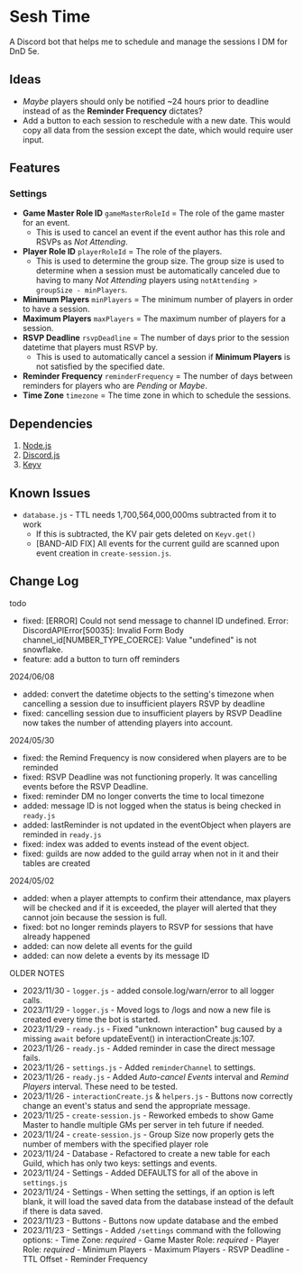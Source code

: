 # Sesh Time

A Discord bot that helps me to schedule and manage the sessions I DM for DnD 5e.

## Ideas

-   _Maybe_ players should only be notified ~24 hours prior to deadline instead of as the **Reminder Frequency** dictates?
-   Add a button to each session to reschedule with a new date. This would copy all data from the session except the date, which would require user input.

## Features

### Settings

-   **Game Master Role ID** `gameMasterRoleId` = The role of the game master for an event.
    -   This is used to cancel an event if the event author has this role and RSVPs as _Not Attending_.
-   **Player Role ID** `playerRoleId` = The role of the players.
    -   This is used to determine the group size. The group size is used to determine when a session must be automatically canceled due to having to many _Not Attending_ players using `notAttending > groupSize - minPlayers`.
-   **Minimum Players** `minPlayers` = The minimum number of players in order to have a session.
-   **Maximum Players** `maxPlayers` = The maximum number of players for a session.
-   **RSVP Deadline** `rsvpDeadline` = The number of days prior to the session datetime that players must RSVP by.
    -   This is used to automatically cancel a session if **Minimum Players** is not satisfied by the specified date.
-   **Reminder Frequency** `reminderFrequency` = The number of days between reminders for players who are _Pending_ or _Maybe_.
-   **Time Zone** `timezone` = The time zone in which to schedule the sessions.

## Dependencies

1. [Node.js](https://nodejs.org/en/)
2. [Discord.js](https://discord.js.org/#/)
3. [Keyv](https://keyv.org/)

## Known Issues

-   `database.js` - TTL needs 1,700,564,000,000ms subtracted from it to work
    -   If this is subtracted, the KV pair gets deleted on `Keyv.get()`
    -   [BAND-AID FIX] All events for the current guild are scanned upon event creation in `create-session.js`.

## Change Log

todo

-   fixed: [ERROR] Could not send message to channel ID undefined. Error: DiscordAPIError[50035]: Invalid Form Body channel_id[NUMBER_TYPE_COERCE]: Value "undefined" is not snowflake.
-   feature: add a button to turn off reminders

2024/06/08

-   added: convert the datetime objects to the setting's timezone when cancelling a session due to insufficient players RSVP by deadline
-   fixed: cancelling session due to insufficient players by RSVP Deadline now takes the number of attending players into account.

2024/05/30

-   fixed: the Remind Frequency is now considered when players are to be reminded
-   fixed: RSVP Deadline was not functioning properly. It was cancelling events before the RSVP Deadline.
-   fixed: reminder DM no longer converts the time to local timezone
-   added: message ID is not logged when the status is being checked in `ready.js`
-   added: lastReminder is not updated in the eventObject when players are reminded in `ready.js`
-   fixed: index was added to events instead of the event object.
-   fixed: guilds are now added to the guild array when not in it and their tables are created

2024/05/02

-   added: when a player attempts to confirm their attendance, max players will be checked and if it is exceeded, the player will alerted that they cannot join because the session is full.
-   fixed: bot no longer reminds players to RSVP for sessions that have already happened
-   added: can now delete all events for the guild
-   added: can now delete a events by its message ID

OLDER NOTES

-   2023/11/30 - `logger.js` - added console.log/warn/error to all logger calls.
-   2023/11/29 - `logger.js` - Moved logs to /logs and now a new file is created every time the bot is started.
-   2023/11/29 - `ready.js` - Fixed "unknown interaction" bug caused by a missing `await` before updateEvent() in interactionCreate.js:107.
-   2023/11/26 - `ready.js` - Added reminder in case the direct message fails.
-   2023/11/26 - `settings.js` - Added `reminderChannel` to settings.
-   2023/11/26 - `ready.js` - Added _Auto-cancel Events_ interval and _Remind Players_ interval. These need to be tested.
-   2023/11/26 - `interactionCreate.js` & `helpers.js` - Buttons now correctly change an event's status and send the appropriate message.
-   2023/11/25 - `create-session.js` - Reworked embeds to show Game Master to handle multiple GMs per server in teh future if needed.
-   2023/11/24 - `create-session.js` - Group Size now properly gets the number of members with the specified player role
-   2023/11/24 - Database - Refactored to create a new table for each Guild, which has only two keys: settings and events.
-   2023/11/24 - Settings - Added DEFAULTS for all of the above in `settings.js`
-   2023/11/24 - Settings - When setting the settings, if an option is left blank, it will load the saved data from the database instead of the default if there is data saved.
-   2023/11/23 - Buttons - Buttons now update database and the embed
-   2023/11/23 - Settings - Added `/settings` command with the following options: - Time Zone: _required_ - Game Master Role: _required_ - Player Role: _required_ - Minimum Players - Maximum Players - RSVP Deadline - TTL Offset - Reminder Frequency
